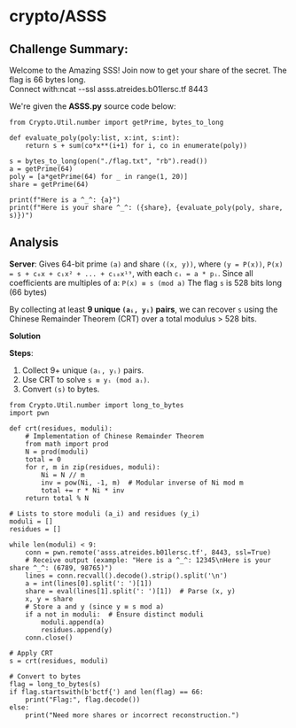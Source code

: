 # crypto/ASSS

## Challenge Summary:

Welcome to the Amazing SSS! Join now to get your share of the secret. The flag is 66 bytes long. <br>
Connect with:ncat --ssl asss.atreides.b01lersc.tf 8443

We're given the **ASSS.py** source code below: 
```
from Crypto.Util.number import getPrime, bytes_to_long

def evaluate_poly(poly:list, x:int, s:int):
    return s + sum(co*x**(i+1) for i, co in enumerate(poly))

s = bytes_to_long(open("./flag.txt", "rb").read())
a = getPrime(64)
poly = [a*getPrime(64) for _ in range(1, 20)]
share = getPrime(64)

print(f"Here is a ^_^: {a}")
print(f"Here is your share ^_^: ({share}, {evaluate_poly(poly, share, s)})")
```

## Analysis

**Server**: Gives 64-bit prime `(a)` and share `((x, y))`, where `(y = P(x))`, `P(x) = s + c₀x + c₁x² + ... + c₁₈x¹⁹`, with each `cᵢ = a * pᵢ`.
Since all coefficients are multiples of a: `P(x) ≡ s (mod a)`
The flag `s` is 528 bits long (66 bytes)

By collecting at least **9 unique `(aᵢ, yᵢ)` pairs**, we can recover `s` using the Chinese Remainder Theorem (CRT) over a total modulus > 528 bits.

**Solution**

**Steps**:
1. Collect 9+ unique `(aᵢ, yᵢ)` pairs.
2. Use CRT to solve `s ≡ yᵢ (mod aᵢ)`.
3. Convert `(s)` to bytes.

```
from Crypto.Util.number import long_to_bytes
import pwn

def crt(residues, moduli):
    # Implementation of Chinese Remainder Theorem
    from math import prod
    N = prod(moduli)
    total = 0
    for r, m in zip(residues, moduli):
        Ni = N // m
        inv = pow(Ni, -1, m)  # Modular inverse of Ni mod m
        total += r * Ni * inv
    return total % N

# Lists to store moduli (a_i) and residues (y_i)
moduli = []
residues = []

while len(moduli) < 9:
    conn = pwn.remote('asss.atreides.b01lersc.tf', 8443, ssl=True)
    # Receive output (example: "Here is a ^_^: 12345\nHere is your share ^_^: (6789, 98765)")
    lines = conn.recvall().decode().strip().split('\n')
    a = int(lines[0].split(': ')[1])
    share = eval(lines[1].split(': ')[1])  # Parse (x, y)
    x, y = share
    # Store a and y (since y ≡ s mod a)
    if a not in moduli:  # Ensure distinct moduli
        moduli.append(a)
        residues.append(y)
    conn.close()

# Apply CRT
s = crt(residues, moduli)

# Convert to bytes
flag = long_to_bytes(s)
if flag.startswith(b'bctf{') and len(flag) == 66:
    print("Flag:", flag.decode())
else:
    print("Need more shares or incorrect reconstruction.")
```
